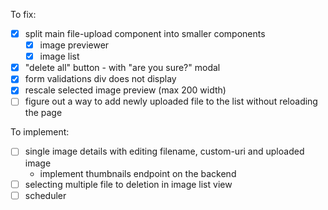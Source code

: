 To fix:
- [x] split main file-upload component into smaller components
  - [x] image previewer
  - [x] image list
- [x] "delete all" button - with "are you sure?" modal
- [x] form validations div does not display
- [x] rescale selected image preview (max 200 width)
- [ ] figure out a way to add newly uploaded file to the list without reloading the page

To implement:
- [ ] single image details with editing filename, custom-uri and uploaded image 
  - implement thumbnails endpoint on the backend
- [ ] selecting multiple file to deletion in image list view 
- [ ] scheduler 
